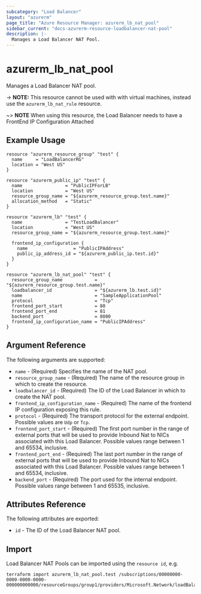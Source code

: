```yaml
---
subcategory: "Load Balancer"
layout: "azurerm"
page_title: "Azure Resource Manager: azurerm_lb_nat_pool"
sidebar_current: "docs-azurerm-resource-loadbalancer-nat-pool"
description: |-
  Manages a Load Balancer NAT Pool.
---
```


# azurerm_lb_nat_pool

Manages a Load Balancer NAT pool. 

-> **NOTE:** This resource cannot be used with with virtual machines, instead use the `azurerm_lb_nat_rule` resource.

~> **NOTE** When using this resource, the Load Balancer needs to have a FrontEnd IP Configuration Attached

## Example Usage

```hcl
resource "azurerm_resource_group" "test" {
  name     = "LoadBalancerRG"
  location = "West US"
}

resource "azurerm_public_ip" "test" {
  name                = "PublicIPForLB"
  location            = "West US"
  resource_group_name = "${azurerm_resource_group.test.name}"
  allocation_method   = "Static"
}

resource "azurerm_lb" "test" {
  name                = "TestLoadBalancer"
  location            = "West US"
  resource_group_name = "${azurerm_resource_group.test.name}"

  frontend_ip_configuration {
    name                 = "PublicIPAddress"
    public_ip_address_id = "${azurerm_public_ip.test.id}"
  }
}

resource "azurerm_lb_nat_pool" "test" {
  resource_group_name            = "${azurerm_resource_group.test.name}"
  loadbalancer_id                = "${azurerm_lb.test.id}"
  name                           = "SampleApplicationPool"
  protocol                       = "Tcp"
  frontend_port_start            = 80
  frontend_port_end              = 81
  backend_port                   = 8080
  frontend_ip_configuration_name = "PublicIPAddress"
}
```

## Argument Reference

The following arguments are supported:

* `name` - (Required) Specifies the name of the NAT pool.
* `resource_group_name` - (Required) The name of the resource group in which to create the resource.
* `loadbalancer_id` - (Required) The ID of the Load Balancer in which to create the NAT pool.
* `frontend_ip_configuration_name` - (Required) The name of the frontend IP configuration exposing this rule.
* `protocol` - (Required) The transport protocol for the external endpoint. Possible values are `Udp` or `Tcp`.
* `frontend_port_start` - (Required) The first port number in the range of external ports that will be used to provide Inbound Nat to NICs associated with this Load Balancer. Possible values range between 1 and 65534, inclusive.
* `frontend_port_end` - (Required) The last port number in the range of external ports that will be used to provide Inbound Nat to NICs associated with this Load Balancer. Possible values range between 1 and 65534, inclusive.
* `backend_port` - (Required) The port used for the internal endpoint. Possible values range between 1 and 65535, inclusive.

## Attributes Reference

The following attributes are exported:

* `id` - The ID of the Load Balancer NAT pool.

## Import

Load Balancer NAT Pools can be imported using the `resource id`, e.g.

```shell
terraform import azurerm_lb_nat_pool.test /subscriptions/00000000-0000-0000-0000-000000000000/resourceGroups/group1/providers/Microsoft.Network/loadBalancers/lb1/inboundNatPools/pool1
```
